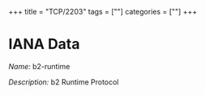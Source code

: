 +++
title = "TCP/2203"
tags = [""]
categories = [""]
+++

# IANA Data

_Name:_ b2-runtime

_Description:_ b2 Runtime Protocol

